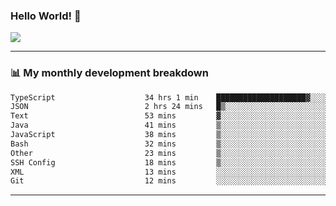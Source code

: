 ### Hello World! 👋

<a>
  <img align="center" src="https://github-readme-stats.vercel.app/api?username=megatunger&count_private=true&include_all_commits=true&bg_color=30,56CCF2,2F80ED&title_color=fff&text_color=fff" />
</a>

------
### 📊 My monthly development breakdown

<!--START_SECTION:waka-->

```txt
TypeScript                    34 hrs 1 min    ████████████████████▓░░░░   82.82 %
JSON                          2 hrs 24 mins   █▒░░░░░░░░░░░░░░░░░░░░░░░   05.88 %
Text                          53 mins         ▓░░░░░░░░░░░░░░░░░░░░░░░░   02.16 %
Java                          41 mins         ▒░░░░░░░░░░░░░░░░░░░░░░░░   01.67 %
JavaScript                    38 mins         ▒░░░░░░░░░░░░░░░░░░░░░░░░   01.57 %
Bash                          32 mins         ▒░░░░░░░░░░░░░░░░░░░░░░░░   01.34 %
Other                         23 mins         ▒░░░░░░░░░░░░░░░░░░░░░░░░   00.94 %
SSH Config                    18 mins         ▒░░░░░░░░░░░░░░░░░░░░░░░░   00.73 %
XML                           13 mins         ░░░░░░░░░░░░░░░░░░░░░░░░░   00.54 %
Git                           12 mins         ░░░░░░░░░░░░░░░░░░░░░░░░░   00.52 %
```

<!--END_SECTION:waka-->

------
